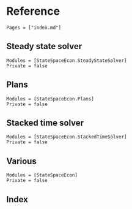 # Reference

```@contents
Pages = ["index.md"]
```

## Steady state solver

```@autodocs
Modules = [StateSpaceEcon.SteadyStateSolver]
Private = false
```

## Plans

```@autodocs
Modules = [StateSpaceEcon.Plans]
Private = false
```

## Stacked time solver

```@autodocs
Modules = [StateSpaceEcon.StackedTimeSolver]
Private = false
```

## Various

```@autodocs
Modules = [StateSpaceEcon]
Private = false
```

## Index

```@index
```
